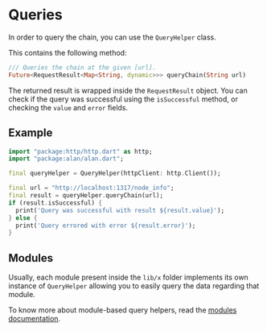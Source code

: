 # Queries
In order to query the chain, you can use the `QueryHelper` class. 

This contains the following method: 

```dart
/// Queries the chain at the given [url].
Future<RequestResult<Map<String, dynamic>>> queryChain(String url)
```

The returned result is wrapped inside the `RequestResult` object. You can check if the query was successful using the `isSuccessful` method, or checking the `value` and `error` fields. 

## Example
```dart
import "package:http/http.dart" as http;
import "package:alan/alan.dart";

final queryHelper = QueryHelper(httpClient: http.Client());

final url = "http://localhost:1317/node_info";
final result = queryHelper.queryChain(url);
if (result.isSuccessful) {
  print('Query was successful with result ${result.value}');
} else {
  print('Query errored with error ${result.error}');
}
```

## Modules
Usually, each module present inside the `lib/x` folder implements its own instance of `QueryHelper` allowing you to easily query the data regarding that module.  

To know more about module-based query helpers, read the [modules documentation](doc/x/overview.md).
